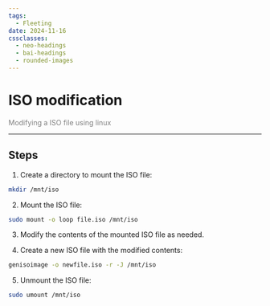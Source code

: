 ```yaml
---
tags:
  - Fleeting
date: 2024-11-16
cssclasses:
  - neo-headings
  - bai-headings
  - rounded-images
---
```

# ISO modification
<p class="text-center" style="margin:0;color:gray;">Modifying a ISO file using linux</p>

***
## Steps

1. Create a directory to mount the ISO file:

```bash
mkdir /mnt/iso
```

2. Mount the ISO file:

```bash
sudo mount -o loop file.iso /mnt/iso
```

3. Modify the contents of the mounted ISO file as needed.

4. Create a new ISO file with the modified contents:

```bash
genisoimage -o newfile.iso -r -J /mnt/iso
```

5. Unmount the ISO file:

```bash
sudo umount /mnt/iso
```
